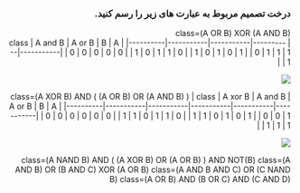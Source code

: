<div dir="rtl">
  
  ### درخت تصمیم مربوط به عبارت های زیر را رسم کنید. 


  class=(A OR B) XOR (A AND B)  
  |   class  |  A and B  |  A or B   |     B     |     A     |
  |----------|-----------|-----------|-----------|-----------|
  |     0    |     0     |     0     |     0     |     0     |
  |     1    |     0     |     1     |     1     |     0     |
  |     1    |     0     |     1     |     0     |     1     |
  |     0    |     1     |     1     |     1     |     1     |
  
  ![](https://github.com/semnan-university-ai/machine-learning-class/blob/main/excersiecs/mahyaghlmrz/7/img/1.PNG)  

  class=(A XOR B) AND ( (A OR B) OR (A AND B) )
  |   class  |  A xor B  |  A and B  |  A or B   |     B     |     A     |
  |----------|-----------|-----------|-----------|-----------|-----------|
  |     0    |     0     |     0     |     0     |     0     |     0     |
  |     1    |     1     |     0     |     1     |     1     |     0     |
  |     1    |     1     |     0     |     1     |     0     |     1     |
  |     0    |     0     |     1     |     1     |     1     |     1     |
<br/>
  
  ![](https://github.com/semnan-university-ai/machine-learning-class/blob/main/excersiecs/mahyaghlmrz/7/img/2.PNG)

  class=(A NAND B) AND ( (A XOR B) OR (A OR B) ) AND NOT(B)
  class=(A AND B) OR (B AND C) XOR (A OR B)
  class=(A AND B AND C) OR (C NAND B)
  class=(A OR B) AND (B OR C) AND (C AND D)

</div>
